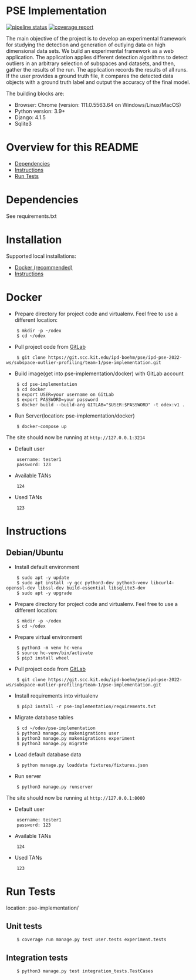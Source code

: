 # PSE Implementation 
[![pipeline status](https://git.scc.kit.edu/ipd-boehm/pse/ipd-pse-2022-ws/subspace-outlier-profiling/team-1/pse-implementation/badges/main/pipeline.svg)](https://git.scc.kit.edu/ipd-boehm/pse/ipd-pse-2022-ws/subspace-outlier-profiling/team-1/pse-implementation/-/commits/main)
[![coverage report](https://git.scc.kit.edu/ipd-boehm/pse/ipd-pse-2022-ws/subspace-outlier-profiling/team-1/pse-implementation/badges/main/coverage.svg)](https://git.scc.kit.edu/ipd-boehm/pse/ipd-pse-2022-ws/subspace-outlier-profiling/team-1/pse-implementation/-/commits/main)


The main objective of the project is to develop an experimental framework for studying the detection and generation of outlying data on high dimensional data sets. We build an experimental framework as a web application. The application applies different detection algorithms to detect outliers in an arbitrary selection of subspaces and datasets, and then, gather the results of the run. The application records the results of all runs. If the user provides a ground truth file, it compares the detected data objects with a ground truth label and output the accuracy of the final model.

The building blocks are:
- Browser: Chrome (version: 111.0.5563.64 on Windows/Linux/MacOS)
- Python version: 3.9+
- Django: 4.1.5
- Sqlite3

# Overview for this README
- [Dependencies](#dependencies)
- [Instructions](#installation)
- [Run Tests](#run-Tests)

# Dependencies
See requirements.txt


# Installation
Supported local installations:
- [Docker (recommended)](#docker)
- [Instructions](#instructions)


# Docker
- Prepare directory for project code and virtualenv. Feel free to use a different location:
```
    $ mkdir -p ~/odex
    $ cd ~/odex
```

- Pull project code from [GitLab](https://git.scc.kit.edu/ipd-boehm/pse/ipd-pse-2022-ws/subspace-outlier-profiling/team-1/pse-implementation)
```
    $ git clone https://git.scc.kit.edu/ipd-boehm/pse/ipd-pse-2022-ws/subspace-outlier-profiling/team-1/pse-implementation.git
```

- Build image(get into pse-implementation/docker) with GitLab account
```
    $ cd pse-implementation
    $ cd docker
    $ export USER=your username on GitLab
    $ export PASSWORD=your password
    $ docker build --build-arg GITLAB="$USER:$PASSWORD" -t odex:v1 .
```
- Run Server(location: pse-implementation/docker)
```
    $ docker-compose up
```

The site should now be running at `http://127.0.0.1:3214`

- Default user
```
    username: tester1
    password: 123
```

- Available TANs
```
    124
```

- Used TANs
```
    123
```

# Instructions

## Debian/Ubuntu
- Install default environment
```
    $ sudo apt -y update
    $ sudo apt install -y gcc python3-dev python3-venv libcurl4-openssl-dev libssl-dev build-essential libsqlite3-dev
    $ sudo apt -y upgrade
```

- Prepare directory for project code and virtualenv. Feel free to use a different location:
```
    $ mkdir -p ~/odex
    $ cd ~/odex
```

- Prepare virtual environment
```
    $ python3 -m venv hc-venv
    $ source hc-venv/bin/activate
    $ pip3 install wheel 
```

- Pull project code from [GitLab](https://git.scc.kit.edu/ipd-boehm/pse/ipd-pse-2022-ws/subspace-outlier-profiling/team-1/pse-implementation)
```
    $ git clone https://git.scc.kit.edu/ipd-boehm/pse/ipd-pse-2022-ws/subspace-outlier-profiling/team-1/pse-implementation.git
```

- Install requirements into virtualenv
```
    $ pip3 install -r pse-implementation/requirements.txt
```

- Migrate database tables
```
    $ cd ~/odex/pse-implementation
    $ python3 manage.py makemigrations user
    $ python3 manage.py makemigrations experiment
    $ python3 manage.py migrate
```

- Load default database data
```
    $ python manage.py loaddata fixtures/fixtures.json
```

- Run server
```
    $ python3 manage.py runserver
```

The site should now be running at `http://127.0.0.1:8000`

- Default user
```
    username: tester1
    password: 123
```

- Available TANs
```
    124
```

- Used TANs
```
    123
```

# Run Tests

location: pse-implementation/

## Unit tests
```
    $ coverage run manage.py test user.tests experiment.tests
```

## Integration tests
```
    $ python3 manage.py test integration_tests.TestCases
```
